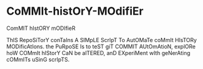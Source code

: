 # CoMMIt-histOrY-MOdifiEr
ComMIT hIstORY mODIfieR

ThIS RepoSiTorY conTaIns A SIMpLE ScrIpT To AutOMaTe coMmIt HIsTORy MODificAtIons. the PuRpoSE Is to teST giT COMMIT AUtOmAtioN, explORe hoW COMmIt hIStorY CaN be alTERED, anD EXperiMent wIth geNerAting cOMmITs uSinG scrIpTS.
